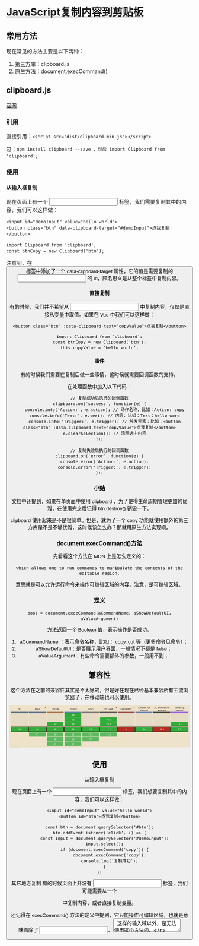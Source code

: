 # [JavaScript复制内容到剪贴板](https://github.com/axuebin/articles/issues/26 '原文链接')

## 常用方法

现在常见的方法主要是以下两种：

1. 第三方库：clipboard.js
2. 原生方法：document.execCommand()

## clipboard.js

[官网](https://clipboardjs.com/)

### 引用

直接引用：`<script src="dist/clipboard.min.js"></script>`

包：`npm install clipboard --save ，然后 import Clipboard from 'clipboard';`

### 使用

#### 从输入框复制

现在页面上有一个 <input> 标签，我们需要复制其中的内容，我们可以这样做：

```
<input id="demoInput" value="hello world">
<button class="btn" data-clipboard-target="#demoInput">点我复制</button>
```

```
import Clipboard from 'clipboard';
const btnCopy = new Clipboard('btn');
```

注意到，在 <button> 标签中添加了一个 data-clipboard-target 属性，它的值是需要复制的 <input> 的 id，顾名思义是从整个标签中复制内容。

#### 直接复制

有的时候，我们并不希望从 <input> 中复制内容，仅仅是直接从变量中取值。如果在 Vue 中我们可以这样做：

```
<button class="btn" :data-clipboard-text="copyValue">点我复制</button>
```

```
import Clipboard from 'clipboard';
const btnCopy = new Clipboard('btn');
this.copyValue = 'hello world';
```

#### 事件

有的时候我们需要在复制后做一些事情，这时候就需要回调函数的支持。

在处理函数中加入以下代码：

```
// 复制成功后执行的回调函数
clipboard.on('success', function(e) {
    console.info('Action:', e.action); // 动作名称，比如：Action: copy
    console.info('Text:', e.text); // 内容，比如：Text：hello word
    console.info('Trigger:', e.trigger); // 触发元素：比如：<button class="btn" :data-clipboard-text="copyValue">点我复制</button>
    e.clearSelection(); // 清除选中内容
});

// 复制失败后执行的回调函数
clipboard.on('error', function(e) {
    console.error('Action:', e.action);
    console.error('Trigger:', e.trigger);
});
```

### 小结

文档中还提到，如果在单页面中使用 clipboard ，为了使得生命周期管理更加的优雅，在使用完之后记得 btn.destroy() 销毁一下。

clipboard 使用起来是不是很简单。但是，就为了一个 copy 功能就使用额外的第三方库是不是不够优雅，这时候该怎么办？那就用原生方法实现呗。

### document.execCommand()方法

先看看这个方法在 MDN 上是怎么定义的：

```
which allows one to run commands to manipulate the contents of the editable region.
```

意思就是可以允许运行命令来操作可编辑区域的内容，注意，是可编辑区域。

### 定义

```
bool = document.execCommand(aCommandName, aShowDefaultUI, aValueArgument)
```

方法返回一个 Boolean 值，表示操作是否成功。

1. aCommandName ：表示命令名称，比如： copy, cut 等（更多命令见命令）；
2. aShowDefaultUI：是否展示用户界面，一般情况下都是 false；
3. aValueArgument：有些命令需要额外的参数，一般用不到；

## 兼容性

这个方法在之前的兼容性其实是不太好的，但是好在现在已经基本兼容所有主流浏览器了，在移动端也可以使用。

![img](./img/01.jpg)

## 使用

从输入框复制

现在页面上有一个 <input> 标签，我们想要复制其中的内容，我们可以这样做：

```
<input id="demoInput" value="hello world">
<button id="btn">点我复制</button>
```

```
const btn = document.querySelector('#btn');
btn.addEventListener('click', () => {
    const input = document.querySelector('#demoInput');
    input.select();
    if (document.execCommand('copy')) {
        document.execCommand('copy');
        console.log('复制成功');
    }
})
```

其它地方复制
有的时候页面上并没有 <input> 标签，我们可能需要从一个 <div> 中复制内容，或者直接复制变量。

还记得在 execCommand() 方法的定义中提到，它只能操作可编辑区域，也就是意味着除了 <input>、<textarea> 这样的输入域以外，是无法使用这个方法的。

这时候我们需要曲线救国。

```
<button id="btn">点我复制</button>
```

```
const btn = document.querySelector('#btn');
btn.addEventListener('click',() => {
    const input = document.createElement('input');
    document.body.appendChild(input);
     input.setAttribute('value', '听说你想复制我');
    input.select();
    if (document.execCommand('copy')) {
        document.execCommand('copy');
        console.log('复制成功');
    }
    document.body.removeChild(input);
})
```

算是曲线救国成功了吧。在使用这个方法时，遇到了几个坑。

遇到的坑
在Chrome下调试的时候，这个方法时完美运行的。然后到了移动端调试的时候，坑就出来了。

对，没错，就是你，ios。。。

1. 点击复制时屏幕下方会出现白屏抖动，仔细看是拉起键盘又瞬间收起
知道了抖动是由于什么产生的就比较好解决了。既然是拉起键盘，那就是聚焦到了输入域，那只要让输入域不可输入就好了，在代码中添加 input.setAttribute('readonly', 'readonly'); 使这个 <input> 是只读的，就不会拉起键盘了。

2. 无法复制
这个问题是由于 input.select() 在ios下并没有选中全部内容，我们需要使用另一个方法来选中内容，这个方法就是 input.setSelectionRange(0, input.value.length);。

完整代码如下：

```
const btn = document.querySelector('#btn');
btn.addEventListener('click',() => {
    const input = document.createElement('input');
    input.setAttribute('readonly', 'readonly');
    input.setAttribute('value', 'hello world');
    document.body.appendChild(input);
    input.setSelectionRange(0, 9999);
    if (document.execCommand('copy')) {
        document.execCommand('copy');
        console.log('复制成功');
    }
    document.body.removeChild(input);
})
```

## 总结

以上就是关于JavaScript如何实现复制内容到剪贴板，附上几个链接：

[execCommand MDN](https://developer.mozilla.org/en-US/docs/Web/API/Document/execCommand)

[execCommand兼容性](https://caniuse.com/#search=execCommand)

[clipboard.js](https://github.com/zenorocha/clipboard.js)
